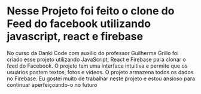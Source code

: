 # Nesse Projeto foi feito o clone do Feed do facebook utilizando javascript, react e firebase
No curso da Danki Code com auxilio do professor Guilherme Grillo foi criado esse projeto utilizando JavaScript, React e Firebase para clonar o feed do Facebook. O projeto tem uma interface intuitiva e permite que os usuários postem textos, fotos e vídeos. O projeto armazena todos os dados no Firebase. Eu gostei muito de trabalhar neste projeto e estou ansioso para continuar aperfeiçoando-o no futuro
